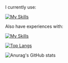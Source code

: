 I currently use:

[![My Skills](https://skillicons.dev/icons?i=py,java,django,linux,debian,redhat,vscode,idea,pycharm&perline=3)](https://skillicons.dev)

Also have experiences with:

[![My Skills](https://skillicons.dev/icons?i=cpp,cs,dotnet,visualstudio,html,css,bootstrap,windows&perline=4)](https://skillicons.dev)

[![Top Langs](https://github-readme-stats.vercel.app/api/top-langs/?username=ferigeek&layout=compact&theme=dark)](https://github.com/ferigeek/github-readme-stats)

![Anurag's GitHub stats](https://github-readme-stats.vercel.app/api?username=ferigeek&theme=dark)
